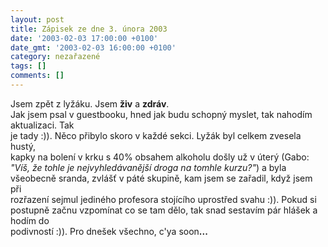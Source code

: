 ```yaml
---
layout: post
title: Zápisek ze dne 3. února 2003
date: '2003-02-03 17:00:00 +0100'
date_gmt: '2003-02-03 16:00:00 +0100'
category: nezařazené
tags: []
comments: []
---
```

<p>Jsem zpět z lyžáku. Jsem <span style="font-weight:bold">živ</span> a <span style="font-weight:bold">zdráv</span>.<br />
Jak jsem psal v guestbooku, hned jak budu schopný myslet, tak nahodím aktualizaci. Tak<br />
je tady :)). Něco přibylo skoro v každé sekci. Lyžák byl celkem zvesela hustý,<br />
kapky na bolení v krku s 40% obsahem alkoholu došly už v úterý (Gabo:<em><br />
&quot;Víš, že tohle je nejvyhledávanější droga na tomhle kurzu?&quot;</em>) a byla<br />
všeobecně sranda, zvlášť v páté skupině, kam jsem se zařadil, když jsem při<br />
rozřazení sejmul jediného profesora stojícího uprostřed svahu :)). Pokud si<br />
postupně začnu vzpomínat co se tam dělo, tak snad sestavím pár hlášek a hodím do<br />
podivností :)). Pro dnešek všechno, c'ya soon<span style="font-weight:bold">...</span></p>
